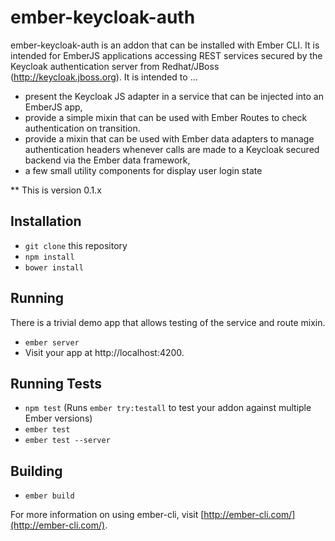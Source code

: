 # ember-keycloak-auth

ember-keycloak-auth is an addon that can be installed with Ember CLI. It is intended for EmberJS applications accessing 
REST services secured by the Keycloak authentication server from Redhat/JBoss (http://keycloak.jboss.org). It is intended to ...
 * present the Keycloak JS adapter in a service that can be injected into an EmberJS app, 
 * provide a simple mixin that can be used with Ember Routes to check authentication on transition. 
 * provide a mixin that can be used with Ember data adapters to manage authentication headers whenever calls are made to a Keycloak secured backend via the Ember data framework,
 * a few small utility components for display user login state
 
 ** This is version 0.1.x

## Installation

* `git clone` this repository
* `npm install`
* `bower install`

## Running

There is a trivial demo app that allows testing of the service and route mixin. 

* `ember server`
* Visit your app at http://localhost:4200.

## Running Tests

* `npm test` (Runs `ember try:testall` to test your addon against multiple Ember versions)
* `ember test`
* `ember test --server`

## Building

* `ember build`

For more information on using ember-cli, visit [http://ember-cli.com/](http://ember-cli.com/).
